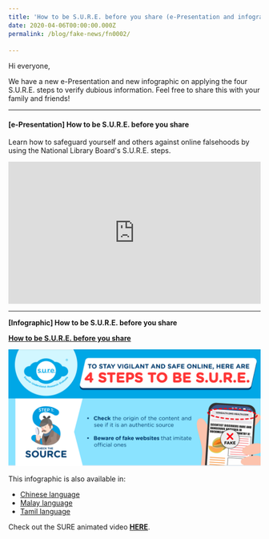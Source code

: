 ```yaml
---
title: 'How to be S.U.R.E. before you share (e-Presentation and infographic)' 
date: 2020-04-06T00:00:00.000Z
permalink: /blog/fake-news/fn0002/

---
```



Hi everyone,



We have a new e-Presentation and new infographic on applying the four  S.U.R.E.  steps to verify dubious information. Feel free to share this with your family and friends!

<hr>



#### **[e-Presentation] How to be S.U.R.E. before you share**

Learn how to safeguard yourself and others against online falsehoods by using the National Library Board's S.U.R.E. steps. 

<style>.embed-container { position: relative; padding-bottom: 56.25%; height: 0; overflow: hidden; max-width: 100%; } .embed-container iframe, .embed-container object, .embed-container embed { position: absolute; top: 0; left: 0; width: 100%; height: 100%; }</style><div class='embed-container'>
<iframe src="https://player.vimeo.com/video/404475923" width="640" height="360" frameborder="0" allow="autoplay; fullscreen" allowfullscreen></iframe></div>
<hr>


**[Infographic] How to be S.U.R.E. before you share**

**[How to be S.U.R.E. before you share](https://go.gov.sg/2023-sure-infographic-eng)**

![](../../../images/how-to-be-sure-infographic-eng.PNG)

This infographic is also available in:

- [Chinese language](https://go.gov.sg/2023-sure-infographic-chi)
- [Malay language](https://go.gov.sg/2023-sure-infographic-malay)
- [Tamil language](https://go.gov.sg/2023-sure-infographic-tamil)

Check out the SURE animated video **[HERE](/blog/fake-news/fn0004)**.
